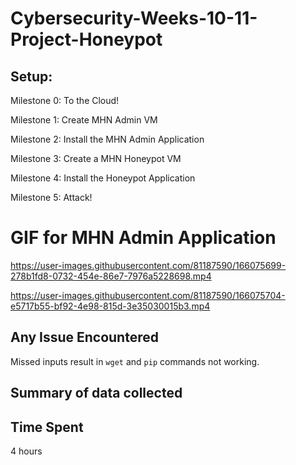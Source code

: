 # Cybersecurity-Weeks-10-11-Project-Honeypot

## Setup:
  Milestone 0: To the Cloud!

  Milestone 1: Create MHN Admin VM

  Milestone 2: Install the MHN Admin Application

  Milestone 3: Create a MHN Honeypot VM
  
  Milestone 4: Install the Honeypot Application

  Milestone 5: Attack!

  # GIF for MHN Admin Application
  

https://user-images.githubusercontent.com/81187590/166075699-278b1fd8-0732-454e-86e7-7976a5228698.mp4



https://user-images.githubusercontent.com/81187590/166075704-e5717b55-bf92-4e98-815d-3e35030015b3.mp4


  
## Any Issue Encountered
  Missed inputs result in `wget` and `pip` commands not working.
  
## Summary of data collected
  
## Time Spent

4 hours
